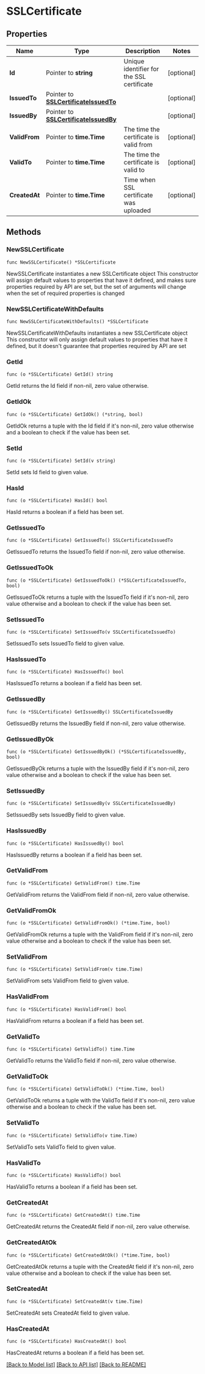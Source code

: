 # SSLCertificate

## Properties

Name | Type | Description | Notes
------------ | ------------- | ------------- | -------------
**Id** | Pointer to **string** | Unique identifier for the SSL certificate | [optional] 
**IssuedTo** | Pointer to [**SSLCertificateIssuedTo**](SSLCertificateIssuedTo.md) |  | [optional] 
**IssuedBy** | Pointer to [**SSLCertificateIssuedBy**](SSLCertificateIssuedBy.md) |  | [optional] 
**ValidFrom** | Pointer to **time.Time** | The time the certificate is valid from | [optional] 
**ValidTo** | Pointer to **time.Time** | The time the certificate is valid to | [optional] 
**CreatedAt** | Pointer to **time.Time** | Time when SSL certificate was uploaded | [optional] 

## Methods

### NewSSLCertificate

`func NewSSLCertificate() *SSLCertificate`

NewSSLCertificate instantiates a new SSLCertificate object
This constructor will assign default values to properties that have it defined,
and makes sure properties required by API are set, but the set of arguments
will change when the set of required properties is changed

### NewSSLCertificateWithDefaults

`func NewSSLCertificateWithDefaults() *SSLCertificate`

NewSSLCertificateWithDefaults instantiates a new SSLCertificate object
This constructor will only assign default values to properties that have it defined,
but it doesn't guarantee that properties required by API are set

### GetId

`func (o *SSLCertificate) GetId() string`

GetId returns the Id field if non-nil, zero value otherwise.

### GetIdOk

`func (o *SSLCertificate) GetIdOk() (*string, bool)`

GetIdOk returns a tuple with the Id field if it's non-nil, zero value otherwise
and a boolean to check if the value has been set.

### SetId

`func (o *SSLCertificate) SetId(v string)`

SetId sets Id field to given value.

### HasId

`func (o *SSLCertificate) HasId() bool`

HasId returns a boolean if a field has been set.

### GetIssuedTo

`func (o *SSLCertificate) GetIssuedTo() SSLCertificateIssuedTo`

GetIssuedTo returns the IssuedTo field if non-nil, zero value otherwise.

### GetIssuedToOk

`func (o *SSLCertificate) GetIssuedToOk() (*SSLCertificateIssuedTo, bool)`

GetIssuedToOk returns a tuple with the IssuedTo field if it's non-nil, zero value otherwise
and a boolean to check if the value has been set.

### SetIssuedTo

`func (o *SSLCertificate) SetIssuedTo(v SSLCertificateIssuedTo)`

SetIssuedTo sets IssuedTo field to given value.

### HasIssuedTo

`func (o *SSLCertificate) HasIssuedTo() bool`

HasIssuedTo returns a boolean if a field has been set.

### GetIssuedBy

`func (o *SSLCertificate) GetIssuedBy() SSLCertificateIssuedBy`

GetIssuedBy returns the IssuedBy field if non-nil, zero value otherwise.

### GetIssuedByOk

`func (o *SSLCertificate) GetIssuedByOk() (*SSLCertificateIssuedBy, bool)`

GetIssuedByOk returns a tuple with the IssuedBy field if it's non-nil, zero value otherwise
and a boolean to check if the value has been set.

### SetIssuedBy

`func (o *SSLCertificate) SetIssuedBy(v SSLCertificateIssuedBy)`

SetIssuedBy sets IssuedBy field to given value.

### HasIssuedBy

`func (o *SSLCertificate) HasIssuedBy() bool`

HasIssuedBy returns a boolean if a field has been set.

### GetValidFrom

`func (o *SSLCertificate) GetValidFrom() time.Time`

GetValidFrom returns the ValidFrom field if non-nil, zero value otherwise.

### GetValidFromOk

`func (o *SSLCertificate) GetValidFromOk() (*time.Time, bool)`

GetValidFromOk returns a tuple with the ValidFrom field if it's non-nil, zero value otherwise
and a boolean to check if the value has been set.

### SetValidFrom

`func (o *SSLCertificate) SetValidFrom(v time.Time)`

SetValidFrom sets ValidFrom field to given value.

### HasValidFrom

`func (o *SSLCertificate) HasValidFrom() bool`

HasValidFrom returns a boolean if a field has been set.

### GetValidTo

`func (o *SSLCertificate) GetValidTo() time.Time`

GetValidTo returns the ValidTo field if non-nil, zero value otherwise.

### GetValidToOk

`func (o *SSLCertificate) GetValidToOk() (*time.Time, bool)`

GetValidToOk returns a tuple with the ValidTo field if it's non-nil, zero value otherwise
and a boolean to check if the value has been set.

### SetValidTo

`func (o *SSLCertificate) SetValidTo(v time.Time)`

SetValidTo sets ValidTo field to given value.

### HasValidTo

`func (o *SSLCertificate) HasValidTo() bool`

HasValidTo returns a boolean if a field has been set.

### GetCreatedAt

`func (o *SSLCertificate) GetCreatedAt() time.Time`

GetCreatedAt returns the CreatedAt field if non-nil, zero value otherwise.

### GetCreatedAtOk

`func (o *SSLCertificate) GetCreatedAtOk() (*time.Time, bool)`

GetCreatedAtOk returns a tuple with the CreatedAt field if it's non-nil, zero value otherwise
and a boolean to check if the value has been set.

### SetCreatedAt

`func (o *SSLCertificate) SetCreatedAt(v time.Time)`

SetCreatedAt sets CreatedAt field to given value.

### HasCreatedAt

`func (o *SSLCertificate) HasCreatedAt() bool`

HasCreatedAt returns a boolean if a field has been set.


[[Back to Model list]](../README.md#documentation-for-models) [[Back to API list]](../README.md#documentation-for-api-endpoints) [[Back to README]](../README.md)


